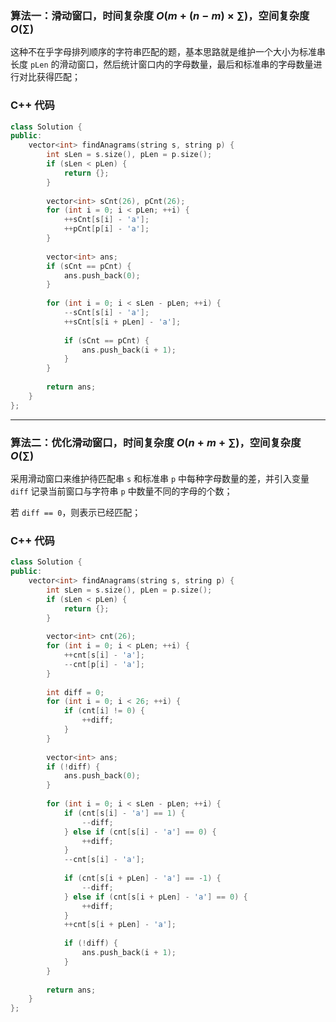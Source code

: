 ### 算法一：滑动窗口，时间复杂度 $O(m + (n - m) \times \sum)$，空间复杂度 $O(\sum)$

这种不在乎字母排列顺序的字符串匹配的题，基本思路就是维护一个大小为标准串长度 `pLen` 的滑动窗口，然后统计窗口内的字母数量，最后和标准串的字母数量进行对比获得匹配；

### C++ 代码
```c++
class Solution {
public:
    vector<int> findAnagrams(string s, string p) {
        int sLen = s.size(), pLen = p.size();
        if (sLen < pLen) {
            return {};
        }
	
        vector<int> sCnt(26), pCnt(26);
        for (int i = 0; i < pLen; ++i) {
            ++sCnt[s[i] - 'a'];
            ++pCnt[p[i] - 'a'];
        }
        
        vector<int> ans;
        if (sCnt == pCnt) {
            ans.push_back(0);
        }
        
        for (int i = 0; i < sLen - pLen; ++i) {
            --sCnt[s[i] - 'a'];
            ++sCnt[s[i + pLen] - 'a'];
            
            if (sCnt == pCnt) {
                ans.push_back(i + 1);
            }
        }
        
        return ans;
    }
};
```

---

### 算法二：优化滑动窗口，时间复杂度 $O(n + m + \sum)$，空间复杂度 $O(\sum)$

采用滑动窗口来维护待匹配串 `s` 和标准串 `p` 中每种字母数量的差，并引入变量 `diff` 记录当前窗口与字符串 `p` 中数量不同的字母的个数；

若 `diff == 0`，则表示已经匹配；

### C++ 代码
```c++
class Solution {
public:
    vector<int> findAnagrams(string s, string p) {
        int sLen = s.size(), pLen = p.size();
        if (sLen < pLen) {
            return {};
        }
	
        vector<int> cnt(26);
        for (int i = 0; i < pLen; ++i) {
            ++cnt[s[i] - 'a'];
            --cnt[p[i] - 'a'];
        }
        
        int diff = 0;
        for (int i = 0; i < 26; ++i) {
            if (cnt[i] != 0) {
                ++diff;
            }
        }
        
        vector<int> ans;
        if (!diff) {
            ans.push_back(0);
        }
        
        for (int i = 0; i < sLen - pLen; ++i) {
            if (cnt[s[i] - 'a'] == 1) {
                --diff;
            } else if (cnt[s[i] - 'a'] == 0) {
                ++diff;
            }
            --cnt[s[i] - 'a'];
            
            if (cnt[s[i + pLen] - 'a'] == -1) {
                --diff;
            } else if (cnt[s[i + pLen] - 'a'] == 0) {
                ++diff;
            }
            ++cnt[s[i + pLen] - 'a'];
            
            if (!diff) {
                ans.push_back(i + 1);
            }
        }
        
        return ans;
    }
};
```
